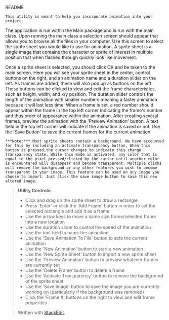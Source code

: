 README 

	This utility is meant to help you incorporate animation into your project. 

The application is run within the Main package and is run with the main class. Upon running the main class a selection screen should appear that allows you to browse all the files in your computer. Use this screen to select the sprite sheet you would like to use for animation. A sprite sheet is a single image that contains the character or sprite of interest in multiple position that when flashed through quickly look like movement. 

Once a sprite sheet is selected, you should click OK and be taken to the main screen. Here you will see your sprite sheet in the center, control buttons on the right, and an animation name and a duration slider on the left. As frames are added, these will also pop up as buttons on the left. These buttons can be clicked to view and edit the frame characteristics, such as height, width, and x/y position. The duration slider controls the length of the animation with smaller numbers meaning a faster animation because it will last less time. When a frame is set, a red number should appear within the frame in the top left corner indicating the frame's number and thus order of appearance within the animation. After creating several frames, preview the animation with the 'Preview Animation' button. A text field in the top left corner will indicate if the animation is saved or not. Use the 'Save Button' to save the current frames for the current animation. 
 
	***Note:*** Most sprite sheets contain a background. We have accounted for this by including an activate transparency button. When this button is pressed,the cursor changes to indicate this change transparency state. While this mode is activated, any color that is equal to the pixel pressed/clicked by the cursor until another color is encountered will disappear and become transparent. Multiple clicks will remove the background or any other features you wish to become transparent in your image. This feature can be used on any image you choose to import. Just click the save image button to save this new altered image. 
 
 > **Utility Controls:**
> 
> - Click and drag on the sprite sheet to draw a rectangle.
> - Press 'Enter' or click the 'Add Frame' button in order to set the selected rectangle and add it as a frame 
> - Use the arrow keys to move a same size frame/selected frame into a new location
> - Use the duration slider to control the speed of the animation 
> - Use the text field to name the animation 
> - Use the 'Save Animation To File' button to safe the current animation 
> - Use the 'New Animation' button to start a new animation
> - Use the 'New Sprite Sheet' button to import a new sprite sheet
> - Use the 'Preview Animation' button to preview whatever frames are currently set
> - Use the 'Delete Frame' button to delete a frame
> - Use the 'Activate Transparency' button to remove the background of the sprite sheet
> - Use the 'Save Image' button to save the image you are currently working on (particularly if the background was removed)
> - Click the 'Frame #' buttons on the right to view and edit frame properties

> Written with [StackEdit](https://stackedit.io/).
